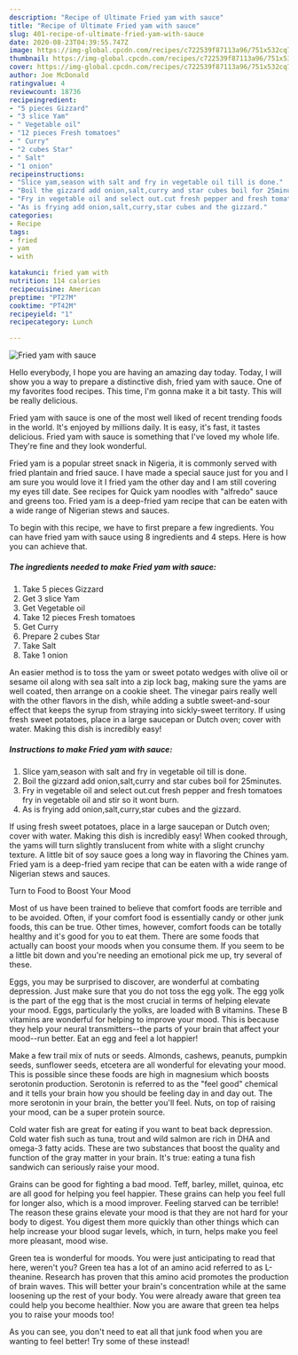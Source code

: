 ```yaml
---
description: "Recipe of Ultimate Fried yam with sauce"
title: "Recipe of Ultimate Fried yam with sauce"
slug: 401-recipe-of-ultimate-fried-yam-with-sauce
date: 2020-08-23T04:39:55.747Z
image: https://img-global.cpcdn.com/recipes/c722539f87113a96/751x532cq70/fried-yam-with-sauce-recipe-main-photo.jpg
thumbnail: https://img-global.cpcdn.com/recipes/c722539f87113a96/751x532cq70/fried-yam-with-sauce-recipe-main-photo.jpg
cover: https://img-global.cpcdn.com/recipes/c722539f87113a96/751x532cq70/fried-yam-with-sauce-recipe-main-photo.jpg
author: Joe McDonald
ratingvalue: 4
reviewcount: 18736
recipeingredient:
- "5 pieces Gizzard"
- "3 slice Yam"
- " Vegetable oil"
- "12 pieces Fresh tomatoes"
- " Curry"
- "2 cubes Star"
- " Salt"
- "1 onion"
recipeinstructions:
- "Slice yam,season with salt and fry in vegetable oil till is done."
- "Boil the gizzard add onion,salt,curry and star cubes boil for 25minutes."
- "Fry in vegetable oil and select out.cut fresh pepper and fresh tomatoes fry in vegetable oil and stir so it wont burn."
- "As is frying add onion,salt,curry,star cubes and the gizzard."
categories:
- Recipe
tags:
- fried
- yam
- with

katakunci: fried yam with 
nutrition: 114 calories
recipecuisine: American
preptime: "PT27M"
cooktime: "PT42M"
recipeyield: "1"
recipecategory: Lunch

---
```



![Fried yam with sauce](https://img-global.cpcdn.com/recipes/c722539f87113a96/751x532cq70/fried-yam-with-sauce-recipe-main-photo.jpg)

Hello everybody, I hope you are having an amazing day today. Today, I will show you a way to prepare a distinctive dish, fried yam with sauce. One of my favorites food recipes. This time, I'm gonna make it a bit tasty. This will be really delicious.

Fried yam with sauce is one of the most well liked of recent trending foods in the world. It's enjoyed by millions daily. It is easy, it's fast, it tastes delicious. Fried yam with sauce is something that I've loved my whole life. They're fine and they look wonderful.

Fried yam is a popular street snack in Nigeria, it is commonly served with fried plantain and fried sauce. I have made a special sauce just for you and I am sure you would love it I fried yam the other day and I am still covering my eyes till date. See recipes for Quick yam noodles with &#34;alfredo&#34; sauce and greens too. Fried yam is a deep-fried yam recipe that can be eaten with a wide range of Nigerian stews and sauces.


To begin with this recipe, we have to first prepare a few ingredients. You can have fried yam with sauce using 8 ingredients and 4 steps. Here is how you can achieve that.

<!--inarticleads1-->

##### The ingredients needed to make Fried yam with sauce:

1. Take 5 pieces Gizzard
1. Get 3 slice Yam
1. Get  Vegetable oil
1. Take 12 pieces Fresh tomatoes
1. Get  Curry
1. Prepare 2 cubes Star
1. Take  Salt
1. Take 1 onion


An easier method is to toss the yam or sweet potato wedges with olive oil or sesame oil along with sea salt into a zip lock bag, making sure the yams are well coated, then arrange on a cookie sheet. The vinegar pairs really well with the other flavors in the dish, while adding a subtle sweet-and-sour effect that keeps the syrup from straying into sickly-sweet territory. If using fresh sweet potatoes, place in a large saucepan or Dutch oven; cover with water. Making this dish is incredibly easy! 

<!--inarticleads2-->

##### Instructions to make Fried yam with sauce:

1. Slice yam,season with salt and fry in vegetable oil till is done.
1. Boil the gizzard add onion,salt,curry and star cubes boil for 25minutes.
1. Fry in vegetable oil and select out.cut fresh pepper and fresh tomatoes fry in vegetable oil and stir so it wont burn.
1. As is frying add onion,salt,curry,star cubes and the gizzard.


If using fresh sweet potatoes, place in a large saucepan or Dutch oven; cover with water. Making this dish is incredibly easy! When cooked through, the yams will turn slightly translucent from white with a slight crunchy texture. A little bit of soy sauce goes a long way in flavoring the Chines yam. Fried yam is a deep-fried yam recipe that can be eaten with a wide range of Nigerian stews and sauces. 

Turn to Food to Boost Your Mood


Most of us have been trained to believe that comfort foods are terrible and to be avoided. Often, if your comfort food is essentially candy or other junk foods, this can be true. Other times, however, comfort foods can be totally healthy and it's good for you to eat them. There are some foods that actually can boost your moods when you consume them. If you seem to be a little bit down and you're needing an emotional pick me up, try several of these.

Eggs, you may be surprised to discover, are wonderful at combating depression. Just make sure that you do not toss the egg yolk. The egg yolk is the part of the egg that is the most crucial in terms of helping elevate your mood. Eggs, particularly the yolks, are loaded with B vitamins. These B vitamins are wonderful for helping to improve your mood. This is because they help your neural transmitters--the parts of your brain that affect your mood--run better. Eat an egg and feel a lot happier!

Make a few trail mix of nuts or seeds. Almonds, cashews, peanuts, pumpkin seeds, sunflower seeds, etcetera are all wonderful for elevating your mood. This is possible since these foods are high in magnesium which boosts serotonin production. Serotonin is referred to as the "feel good" chemical and it tells your brain how you should be feeling day in and day out. The more serotonin in your brain, the better you'll feel. Nuts, on top of raising your mood, can be a super protein source.

Cold water fish are great for eating if you want to beat back depression. Cold water fish such as tuna, trout and wild salmon are rich in DHA and omega-3 fatty acids. These are two substances that boost the quality and function of the gray matter in your brain. It's true: eating a tuna fish sandwich can seriously raise your mood. 

Grains can be good for fighting a bad mood. Teff, barley, millet, quinoa, etc are all good for helping you feel happier. These grains can help you feel full for longer also, which is a mood improver. Feeling starved can be terrible! The reason these grains elevate your mood is that they are not hard for your body to digest. You digest them more quickly than other things which can help increase your blood sugar levels, which, in turn, helps make you feel more pleasant, mood wise.

Green tea is wonderful for moods. You were just anticipating to read that here, weren't you? Green tea has a lot of an amino acid referred to as L-theanine. Research has proven that this amino acid promotes the production of brain waves. This will better your brain's concentration while at the same loosening up the rest of your body. You were already aware that green tea could help you become healthier. Now you are aware that green tea helps you to raise your moods too!

As you can see, you don't need to eat all that junk food when you are wanting to feel better! Try some of these instead!

